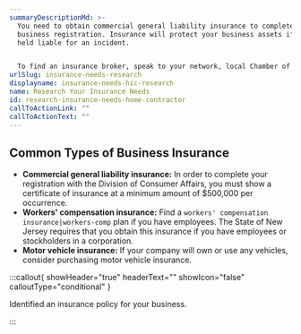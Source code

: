 ```yaml
---
summaryDescriptionMd: >-
  You need to obtain commercial general liability insurance to complete your
  business registration. Insurance will protect your business assets if you are
  held liable for an incident.


  To find an insurance broker, speak to your network, local Chamber of Commerce, or supplier. Often, the best way to find a broker is through word of mouth.
urlSlug: insurance-needs-research
displayname: insurance-needs-hic-research
name: Research Your Insurance Needs
id: research-insurance-needs-home-contractor
callToActionLink: ""
callToActionText: ""
---
```


## Common Types of Business Insurance

- **Commercial general liability insurance:** In order to complete your registration with the Division of Consumer Affairs, you must show a certificate of insurance at a minimum amount of $500,000 per occurrence.
- **Workers' compensation insurance:** Find a `workers' compensation insurance|workers-comp` plan if you have employees. The State of New Jersey requires that you obtain this insurance if you have employees or stockholders in a corporation.
- **Motor vehicle insurance:** If your company will own or use any vehicles, consider purchasing motor vehicle insurance.

:::callout{ showHeader="true" headerText="" showIcon="false" calloutType="conditional" }

Identified an insurance policy for your business.

:::
